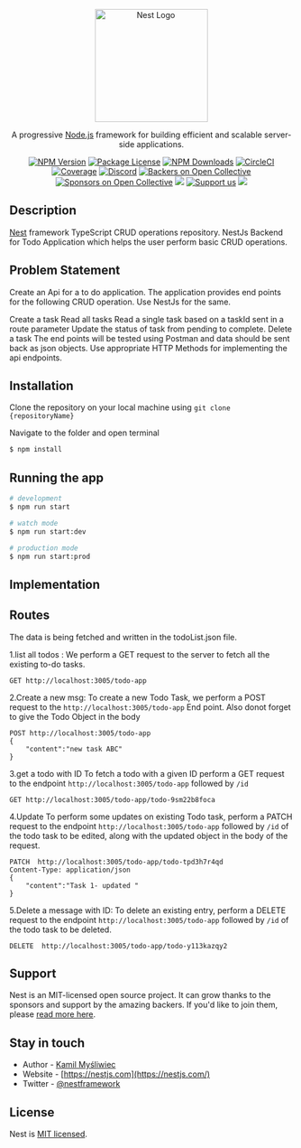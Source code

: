<p align="center">
  <a href="http://nestjs.com/" target="blank"><img src="https://nestjs.com/img/logo-small.svg" width="200" alt="Nest Logo" /></a>
</p>

[circleci-image]: https://img.shields.io/circleci/build/github/nestjs/nest/master?token=abc123def456
[circleci-url]: https://circleci.com/gh/nestjs/nest

  <p align="center">A progressive <a href="http://nodejs.org" target="_blank">Node.js</a> framework for building efficient and scalable server-side applications.</p>
    <p align="center">
<a href="https://www.npmjs.com/~nestjscore" target="_blank"><img src="https://img.shields.io/npm/v/@nestjs/core.svg" alt="NPM Version" /></a>
<a href="https://www.npmjs.com/~nestjscore" target="_blank"><img src="https://img.shields.io/npm/l/@nestjs/core.svg" alt="Package License" /></a>
<a href="https://www.npmjs.com/~nestjscore" target="_blank"><img src="https://img.shields.io/npm/dm/@nestjs/common.svg" alt="NPM Downloads" /></a>
<a href="https://circleci.com/gh/nestjs/nest" target="_blank"><img src="https://img.shields.io/circleci/build/github/nestjs/nest/master" alt="CircleCI" /></a>
<a href="https://coveralls.io/github/nestjs/nest?branch=master" target="_blank"><img src="https://coveralls.io/repos/github/nestjs/nest/badge.svg?branch=master#9" alt="Coverage" /></a>
<a href="https://discord.gg/G7Qnnhy" target="_blank"><img src="https://img.shields.io/badge/discord-online-brightgreen.svg" alt="Discord"/></a>
<a href="https://opencollective.com/nest#backer" target="_blank"><img src="https://opencollective.com/nest/backers/badge.svg" alt="Backers on Open Collective" /></a>
<a href="https://opencollective.com/nest#sponsor" target="_blank"><img src="https://opencollective.com/nest/sponsors/badge.svg" alt="Sponsors on Open Collective" /></a>
  <a href="https://paypal.me/kamilmysliwiec" target="_blank"><img src="https://img.shields.io/badge/Donate-PayPal-ff3f59.svg"/></a>
    <a href="https://opencollective.com/nest#sponsor"  target="_blank"><img src="https://img.shields.io/badge/Support%20us-Open%20Collective-41B883.svg" alt="Support us"></a>
  <a href="https://twitter.com/nestframework" target="_blank"><img src="https://img.shields.io/twitter/follow/nestframework.svg?style=social&label=Follow"></a>
</p>
  <!--[![Backers on Open Collective](https://opencollective.com/nest/backers/badge.svg)](https://opencollective.com/nest#backer)
  [![Sponsors on Open Collective](https://opencollective.com/nest/sponsors/badge.svg)](https://opencollective.com/nest#sponsor)-->

## Description

[Nest](https://github.com/nestjs/nest) framework TypeScript CRUD operations repository.
NestJs Backend for Todo Application which helps the user perform basic CRUD operations.


## Problem Statement
Create an Api for a to do application. The application provides end points for the following CRUD operation. Use NestJs for the same.

Create a task
Read all tasks
Read a single task based on a taskId sent in a route parameter
Update the status of task from pending to complete.
Delete a task 
The end points will be tested using Postman and data should be sent back as json objects. Use appropriate HTTP Methods for implementing the api endpoints.

## Installation

Clone the repository on your local machine using `git clone {repositoryName}`

 Navigate to the folder and open terminal

```bash
$ npm install
```

## Running the app

```bash
# development
$ npm run start

# watch mode
$ npm run start:dev

# production mode
$ npm run start:prod
```

<!-- ## Test

```bash
# unit tests
$ npm run test

# e2e tests
$ npm run test:e2e

# test coverage
$ npm run test:cov
``` -->

## Implementation

## Routes
The data is being fetched and written in the todoList.json file.

1.list all todos :
We perform a GET request to the server to fetch all the existing to-do tasks.
``` 
GET http://localhost:3005/todo-app    
```


2.Create a new msg:
To create a new Todo Task, we perform a POST request to the `http://localhost:3005/todo-app` End point. Also donot forget to give the Todo Object in the body
``` 
POST http://localhost:3005/todo-app
{
	"content":"new task ABC"
}
````

3.get a todo with ID
To fetch a todo with a given ID perform a GET request to the endpoint `http://localhost:3005/todo-app` followed by `/id`
```
GET http://localhost:3005/todo-app/todo-9sm22b8foca
```

4.Update
To perform some updates on existing Todo task, perform a PATCH request to the endpoint `http://localhost:3005/todo-app` followed by `/id` of the todo task to be edited, along with the updated object in the body of the request.

``` 
PATCH  http://localhost:3005/todo-app/todo-tpd3h7r4qd
Content-Type: application/json
{
	"content":"Task 1- updated "
}
````

5.Delete a message with ID:
To delete an existing entry, perform a DELETE request to the endpoint `http://localhost:3005/todo-app` followed by `/id` of the todo task to be deleted.
``` 
DELETE  http://localhost:3005/todo-app/todo-y113kazqy2
```

## Support

Nest is an MIT-licensed open source project. It can grow thanks to the sponsors and support by the amazing backers. If you'd like to join them, please [read more here](https://docs.nestjs.com/support).

## Stay in touch

- Author - [Kamil Myśliwiec](https://kamilmysliwiec.com)
- Website - [https://nestjs.com](https://nestjs.com/)
- Twitter - [@nestframework](https://twitter.com/nestframework)

## License

Nest is [MIT licensed](LICENSE).
